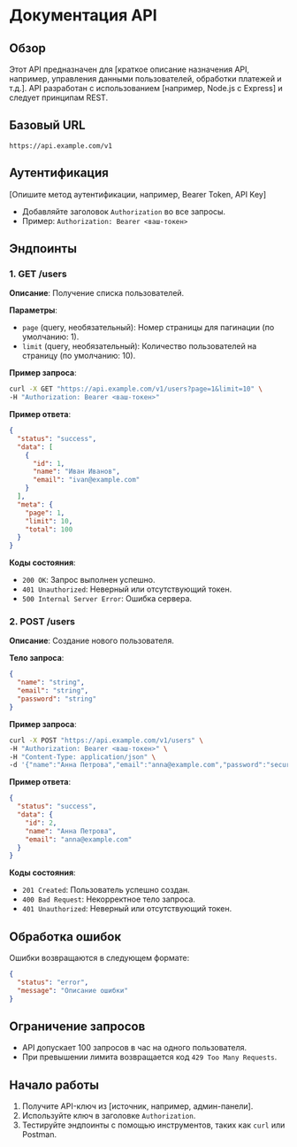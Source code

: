 # Документация API

## Обзор
Этот API предназначен для [краткое описание назначения API, например, управления данными пользователей, обработки платежей и т.д.]. API разработан с использованием [например, Node.js с Express] и следует принципам REST.

## Базовый URL
`https://api.example.com/v1`

## Аутентификация
[Опишите метод аутентификации, например, Bearer Token, API Key]
- Добавляйте заголовок `Authorization` во все запросы.
- Пример: `Authorization: Bearer <ваш-токен>`

## Эндпоинты

### 1. GET /users
**Описание**: Получение списка пользователей.

**Параметры**:
- `page` (query, необязательный): Номер страницы для пагинации (по умолчанию: 1).
- `limit` (query, необязательный): Количество пользователей на страницу (по умолчанию: 10).

**Пример запроса**:
```bash
curl -X GET "https://api.example.com/v1/users?page=1&limit=10" \
-H "Authorization: Bearer <ваш-токен>"
```

**Пример ответа**:
```json
{
  "status": "success",
  "data": [
    {
      "id": 1,
      "name": "Иван Иванов",
      "email": "ivan@example.com"
    }
  ],
  "meta": {
    "page": 1,
    "limit": 10,
    "total": 100
  }
}
```

**Коды состояния**:
- `200 OK`: Запрос выполнен успешно.
- `401 Unauthorized`: Неверный или отсутствующий токен.
- `500 Internal Server Error`: Ошибка сервера.

### 2. POST /users
**Описание**: Создание нового пользователя.

**Тело запроса**:
```json
{
  "name": "string",
  "email": "string",
  "password": "string"
}
```

**Пример запроса**:
```bash
curl -X POST "https://api.example.com/v1/users" \
-H "Authorization: Bearer <ваш-токен>" \
-H "Content-Type: application/json" \
-d '{"name":"Анна Петрова","email":"anna@example.com","password":"secure123"}'
```

**Пример ответа**:
```json
{
  "status": "success",
  "data": {
    "id": 2,
    "name": "Анна Петрова",
    "email": "anna@example.com"
  }
}
```

**Коды состояния**:
- `201 Created`: Пользователь успешно создан.
- `400 Bad Request`: Некорректное тело запроса.
- `401 Unauthorized`: Неверный или отсутствующий токен.

## Обработка ошибок
Ошибки возвращаются в следующем формате:
```json
{
  "status": "error",
  "message": "Описание ошибки"
}
```

## Ограничение запросов
- API допускает 100 запросов в час на одного пользователя.
- При превышении лимита возвращается код `429 Too Many Requests`.

## Начало работы
1. Получите API-ключ из [источник, например, админ-панели].
2. Используйте ключ в заголовке `Authorization`.
3. Тестируйте эндпоинты с помощью инструментов, таких как `curl` или Postman.
